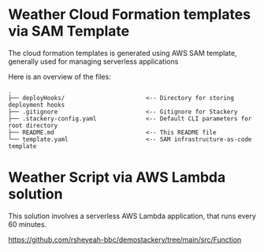 # Weather Cloud Formation templates via SAM Template

The cloud formation templates is generated using AWS SAM template, generally used for managing serverless applications

Here is an overview of the files:

```text
.
├── deployHooks/                       <-- Directory for storing deployment hooks
├── .gitignore                         <-- Gitignore for Stackery
├── .stackery-config.yaml              <-- Default CLI parameters for root directory
├── README.md                          <-- This README file
└── template.yaml                      <-- SAM infrastructure-as-code template
```
# Weather Script via AWS Lambda solution

This solution involves a serverless AWS Lambda application, that runs every 60 minutes.

https://github.com/rsheyeah-bbc/demostackery/tree/main/src/Function
